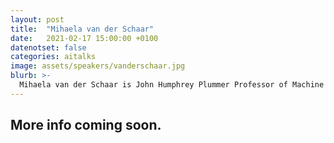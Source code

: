 ```yaml
---
layout: post
title:  "Mihaela van der Schaar"
date:   2021-02-17 15:00:00 +0100
datenotset: false
categories: aitalks
image: assets/speakers/vanderschaar.jpg
blurb: >-
  Mihaela van der Schaar is John Humphrey Plummer Professor of Machine Learning, Artificial Intelligence and Medicine at the University of Cambridge and a Turing Fellow at The Alan Turing Institute in London. ​
---
```



## More info coming soon.
